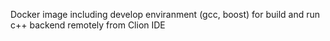 Docker image including develop enviranment (gcc, boost) for build and run c++ backend remotely from Clion IDE